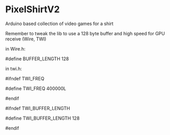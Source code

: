 # PixelShirtV2
Arduino based collection of video games for a shirt

Remember to tweak the lib to use a 128 byte buffer and high speed for GPU receive (Wire, TWI)

in Wire.h:

\#define BUFFER_LENGTH 128

in twi.h:

\#ifndef TWI_FREQ

\#define TWI_FREQ 400000L

\#endif

\#ifndef TWI\_BUFFER_LENGTH

\#define TWI\_BUFFER_LENGTH 128

\#endif
